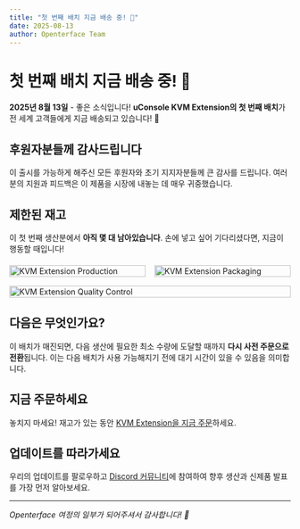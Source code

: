 ```yaml
---
title: "첫 번째 배치 지금 배송 중! 🚚"
date: 2025-08-13
author: Openterface Team
---
```


# 첫 번째 배치 지금 배송 중! 🚚

**2025년 8월 13일** - 좋은 소식입니다! **uConsole KVM Extension의 첫 번째 배치**가 전 세계 고객들에게 지금 배송되고 있습니다! 🎉

## 후원자분들께 감사드립니다

이 출시를 가능하게 해주신 모든 후원자와 초기 지지자분들께 큰 감사를 드립니다. 여러분의 지원과 피드백은 이 제품을 시장에 내놓는 데 매우 귀중했습니다.

## 제한된 재고

이 첫 번째 생산분에서 **아직 몇 대 남아있습니다**. 손에 넣고 싶어 기다리셨다면, 지금이 행동할 때입니다!

<div style="display:flex;gap:1rem;align-items:flex-start;flex-wrap:wrap;margin:20px 0;">
    <div style="flex:1;min-width:200px">
        <img src="https://media.licdn.com/dms/image/v2/D5622AQE336sKNhKnFA/feedshare-shrink_800/B56ZikAHDjHMAg-/0/1755098153303?e=1761782400&v=beta&t=RBbrTcwHC5MEvsI82l7x5TF4SdJlVBZmwolNpfKc3Ig" alt="KVM Extension Production" style="max-height:300px;width:100%;height:auto;object-fit:contain" />
    </div>
    <div style="flex:1;min-width:200px">
        <img src="https://media.licdn.com/dms/image/v2/D5622AQGXY-NgZELFMQ/feedshare-shrink_800/B56ZikAHEdHkAk-/0/1755098157890?e=1761782400&v=beta&t=k73YtzdsezVuDaQ58ldbnufp8ycWblfzSFQ-SfbaE9k" alt="KVM Extension Packaging" style="max-height:300px;width:100%;height:auto;object-fit:contain" />
    </div>
    <div style="flex:1;min-width:200px">
        <img src="https://media.licdn.com/dms/image/v2/D5622AQFr_S23SZ0qqg/feedshare-shrink_800/B56ZikAHEPHUAg-/0/1755098160079?e=1761782400&v=beta&t=cRDUOpGd4UQn8EuXcg7slqG4ZjMzMCsZrpp9mzavVts" alt="KVM Extension Quality Control" style="max-height:300px;width:100%;height:auto;object-fit:contain" />
    </div>
</div>

## 다음은 무엇인가요?

이 배치가 매진되면, 다음 생산에 필요한 최소 수량에 도달할 때까지 **다시 사전 주문으로 전환**됩니다. 이는 다음 배치가 사용 가능해지기 전에 대기 시간이 있을 수 있음을 의미합니다.

## 지금 주문하세요

놓치지 마세요! 재고가 있는 동안 [KVM Extension을 지금 주문](https://shop.techxartisan.com/products/openterface-kvm-ext-for-uconsole)하세요.

## 업데이트를 따라가세요

우리의 업데이트를 팔로우하고 [Discord 커뮤니티](https://discord.gg/ruAD9kcYbq)에 참여하여 향후 생산과 신제품 발표를 가장 먼저 알아보세요.

---

*Openterface 여정의 일부가 되어주셔서 감사합니다! 🙏*
